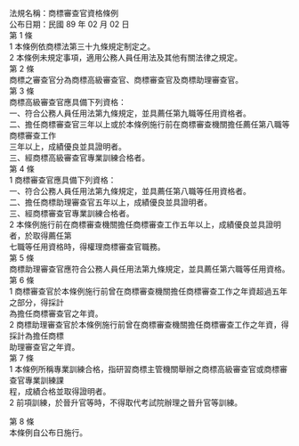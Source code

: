法規名稱：商標審查官資格條例  
公布日期：民國 89 年 02 月 02 日  
第 1 條  
1 本條例依商標法第三十九條規定制定之。  
2 本條例未規定事項，適用公務人員任用法及其他有關法律之規定。  
第 2 條  
商標之審查官分為商標高級審查官、商標審查官及商標助理審查官。  
第 3 條  
商標高級審查官應具備下列資格：  
一、符合公務人員任用法第九條規定，並具薦任第九職等任用資格者。  
二、擔任商標審查官三年以上或於本條例施行前在商標審查機關擔任薦任第八職等商標審查工作  
三年以上，成績優良並具證明者。  
三、經商標高級審查官專業訓練合格者。  
第 4 條  
1 商標審查官應具備下列資格：  
一、符合公務人員任用法第九條規定，並具薦任第八職等任用資格者。  
二、擔任商標助理審查官五年以上，成績優良並具證明者。  
三、經商標審查官專業訓練合格者。  
2 本條例施行前在商標審查機關擔任商標審查工作五年以上，成績優良並具證明者，於取得薦任第  
七職等任用資格時，得權理商標審查官職務。  
第 5 條  
商標助理審查官應符合公務人員任用法第九條規定，並具薦任第六職等任用資格。  
第 6 條  
1 商標審查官於本條例施行前曾在商標審查機關擔任商標審查工作之年資超過五年之部分，得採計  
為擔任商標審查官之年資。  
2 商標助理審查官於本條例施行前曾在商標審查機關擔任商標審查工作之年資，得採計為擔任商標  
助理審查官之年資。  
第 7 條  
1 本條例所稱專業訓練合格，指研習商標主管機關舉辦之商標高級審查官或商標審查官專業訓練課  
程，成績合格並取得證明者。  
2 前項訓練，於晉升官等時，不得取代考試院辦理之晉升官等訓練。  


第 8 條  
本條例自公布日施行。  


